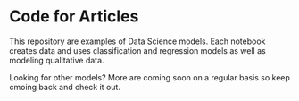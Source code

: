 # Code for Articles

This repository are examples of Data Science models. Each notebook creates data and uses classification and regression models as well as modeling qualitative data. 

Looking for other models? More are coming soon on a regular basis so keep cmoing back and check it out. 


```python

```
